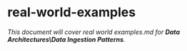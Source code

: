 # real-world-examples

_This document will cover real world examples.md for **Data Architectures\Data Ingestion Patterns**._
